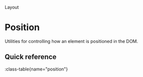 <span text-primary fw-600>Layout</span>

# Position

Utilities for controlling how an element is positioned in the DOM.

## Quick reference

:class-table{name="position"}
